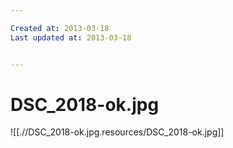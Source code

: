```yaml
---

Created at: 2013-03-18
Last updated at: 2013-03-18


---
```


# DSC_2018-ok.jpg


![[.//DSC_2018-ok.jpg.resources/DSC_2018-ok.jpg]]

